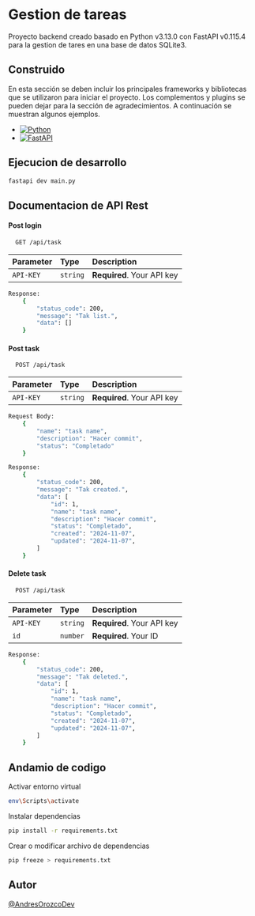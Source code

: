 # Gestion de tareas

Proyecto backend creado basado en Python v3.13.0 con FastAPI v0.115.4 para la gestion de tares en una base de datos SQLite3.

## Construido

En esta sección se deben incluir los principales frameworks y bibliotecas que se utilizaron para iniciar el proyecto. Los complementos y plugins se pueden dejar para la sección de agradecimientos. A continuación se muestran algunos ejemplos.

* [![Python](https://img.shields.io/badge/Python-3776AB?logo=python&logoColor=fff)](#)
* [![FastAPI](https://img.shields.io/badge/FastAPI-009485.svg?logo=fastapi&logoColor=white)](#)

## Ejecucion de desarrollo

```bash
fastapi dev main.py
```

## Documentacion de API Rest

#### Post login

```bash
  GET /api/task
```

| Parameter | Type     | Description                |
| :-------- | :------- | :------------------------- |
| `API-KEY` | `string` | **Required**. Your API key |

```bash
Response:
    {
        "status_code": 200,
        "message": "Tak list.",
        "data": []
    }
```

#### Post task

```bash
  POST /api/task
```

| Parameter | Type     | Description                |
| :-------- | :------- | :------------------------- |
| `API-KEY` | `string` | **Required**. Your API key |

```bash
Request Body:
    {
        "name": "task name",
        "description": "Hacer commit",
        "status": "Completado"
    }
```

```bash
Response:
    {
        "status_code": 200,
        "message": "Tak created.",
        "data": [
            "id": 1,
            "name": "task name",
            "description": "Hacer commit",
            "status": "Completado",
            "created": "2024-11-07",
            "updated": "2024-11-07",
        ]
    }
```

#### Delete task

```bash
  POST /api/task
```

| Parameter | Type     | Description                |
| :-------- | :------- | :------------------------- |
| `API-KEY` | `string` | **Required**. Your API key |
| `id`      | `number` | **Required**. Your ID      |

```bash
Response:
    {
        "status_code": 200,
        "message": "Tak deleted.",
        "data": [
            "id": 1,
            "name": "task name",
            "description": "Hacer commit",
            "status": "Completado",
            "created": "2024-11-07",
            "updated": "2024-11-07",
        ]
    }
```

## Andamio de codigo

Activar entorno virtual
```bash
env\Scripts\activate
```

Instalar dependencias
```bash
pip install -r requirements.txt
```

Crear o modificar archivo de dependencias
```bash
pip freeze > requirements.txt
```

## Autor

[@AndresOrozcoDev](https://github.com/AndresOrozcoDev)